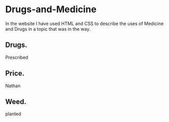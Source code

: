 # Drugs-and-Medicine
In the website I have used HTML and CSS to describe the uses of Medicine and Drugs in a topic that was in the way. 



## Drugs. 
 Prescribed 
 
## Price. 
Nathan 
 
## Weed. 
 planted 
 

 
